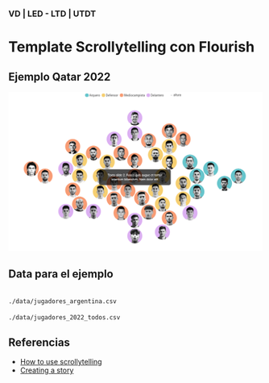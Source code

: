 ### VD | LED - LTD | UTDT

# Template Scrollytelling con Flourish

## Ejemplo Qatar 2022

![alt text](thumbnail.png)

## Data para el ejemplo

```

./data/jugadores_argentina.csv

./data/jugadores_2022_todos.csv

```

## Referencias

- [How to use scrollytelling](https://help.flourish.studio/article/330-how-to-use-scrollytelling?preview=60a7c73d27c86942e806a821)
- [Creating a story](https://help.flourish.studio/article/13-creating-a-story)
